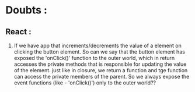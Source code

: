 # Doubts :

## React :

1. If we have app that increments/decrements the value of a element on clicking the button element.
   So can we say that the button element has exposed the 'onClick()' function to the outer world, which in return accesses the private methods that is responsible for updating the value of the element. just like in closure, we return a function and tge function can access the private members of the parent.
   So we always expose the event functions (like - 'onClick()') only to the outer world??
